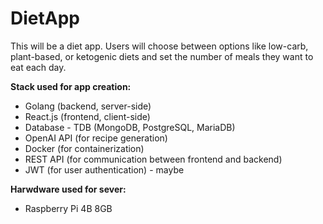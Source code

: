 # DietApp

This will be a diet app. Users will choose between options like low-carb, plant-based, or ketogenic diets and set the number of meals they want to eat each day.

**Stack used for app creation:**
* Golang (backend, server-side)
* React.js (frontend, client-side)
* Database - TDB (MongoDB, PostgreSQL, MariaDB)
* OpenAI API (for recipe generation)
* Docker (for containerization)
* REST API (for communication between frontend and backend)
* JWT (for user authentication) - maybe

**Harwdware used for sever:**
* Raspberry Pi 4B 8GB

